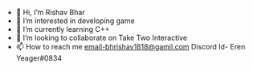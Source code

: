 - 👋 Hi, I’m Rishav Bhar
- 👀 I’m interested in developing game
- 🌱 I’m currently learning C++
- 💞️ I’m looking to collaborate on Take Two Interactive
- 📫 How to reach me email-bhrishav1818@gamil.com Discord Id- Eren Yeager#0834

<!---
FL3X69/FL3X69 is a ✨ special ✨ repository because its `README.md` (this file) appears on your GitHub profile.
You can click the Preview link to take a look at your changes.
--->
